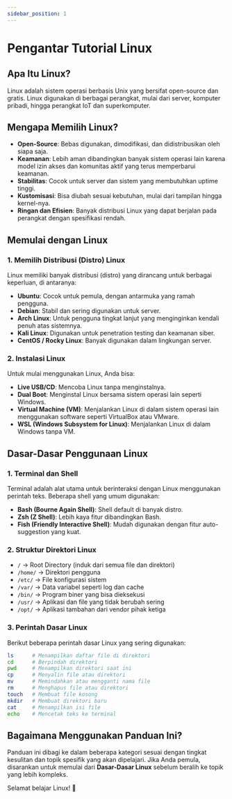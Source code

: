 ```yaml
---
sidebar_position: 1
---
```


# Pengantar Tutorial Linux

## Apa Itu Linux?
Linux adalah sistem operasi berbasis Unix yang bersifat open-source dan gratis. Linux digunakan di berbagai perangkat, mulai dari server, komputer pribadi, hingga perangkat IoT dan superkomputer.

## Mengapa Memilih Linux?
- **Open-Source**: Bebas digunakan, dimodifikasi, dan didistribusikan oleh siapa saja.
- **Keamanan**: Lebih aman dibandingkan banyak sistem operasi lain karena model izin akses dan komunitas aktif yang terus memperbarui keamanan.
- **Stabilitas**: Cocok untuk server dan sistem yang membutuhkan uptime tinggi.
- **Kustomisasi**: Bisa diubah sesuai kebutuhan, mulai dari tampilan hingga kernel-nya.
- **Ringan dan Efisien**: Banyak distribusi Linux yang dapat berjalan pada perangkat dengan spesifikasi rendah.

## Memulai dengan Linux
### 1. Memilih Distribusi (Distro) Linux
Linux memiliki banyak distribusi (distro) yang dirancang untuk berbagai keperluan, di antaranya:
- **Ubuntu**: Cocok untuk pemula, dengan antarmuka yang ramah pengguna.
- **Debian**: Stabil dan sering digunakan untuk server.
- **Arch Linux**: Untuk pengguna tingkat lanjut yang menginginkan kendali penuh atas sistemnya.
- **Kali Linux**: Digunakan untuk penetration testing dan keamanan siber.
- **CentOS / Rocky Linux**: Banyak digunakan dalam lingkungan server.

### 2. Instalasi Linux
Untuk mulai menggunakan Linux, Anda bisa:
- **Live USB/CD**: Mencoba Linux tanpa menginstalnya.
- **Dual Boot**: Menginstal Linux bersama sistem operasi lain seperti Windows.
- **Virtual Machine (VM)**: Menjalankan Linux di dalam sistem operasi lain menggunakan software seperti VirtualBox atau VMware.
- **WSL (Windows Subsystem for Linux)**: Menjalankan Linux di dalam Windows tanpa VM.

## Dasar-Dasar Penggunaan Linux
### 1. Terminal dan Shell
Terminal adalah alat utama untuk berinteraksi dengan Linux menggunakan perintah teks. Beberapa shell yang umum digunakan:
- **Bash (Bourne Again Shell)**: Shell default di banyak distro.
- **Zsh (Z Shell)**: Lebih kaya fitur dibandingkan Bash.
- **Fish (Friendly Interactive Shell)**: Mudah digunakan dengan fitur auto-suggestion yang kuat.

### 2. Struktur Direktori Linux
- `/` → Root Directory (induk dari semua file dan direktori)
- `/home/` → Direktori pengguna
- `/etc/` → File konfigurasi sistem
- `/var/` → Data variabel seperti log dan cache
- `/bin/` → Program biner yang bisa dieksekusi
- `/usr/` → Aplikasi dan file yang tidak berubah sering
- `/opt/` → Aplikasi tambahan dari vendor pihak ketiga

### 3. Perintah Dasar Linux
Berikut beberapa perintah dasar Linux yang sering digunakan:
```bash
ls      # Menampilkan daftar file di direktori
cd      # Berpindah direktori
pwd     # Menampilkan direktori saat ini
cp      # Menyalin file atau direktori
mv      # Memindahkan atau mengganti nama file
rm      # Menghapus file atau direktori
touch   # Membuat file kosong
mkdir   # Membuat direktori baru
cat     # Menampilkan isi file
echo    # Mencetak teks ke terminal
```

## Bagaimana Menggunakan Panduan Ini?
Panduan ini dibagi ke dalam beberapa kategori sesuai dengan tingkat kesulitan dan topik spesifik yang akan dipelajari. Jika Anda pemula, disarankan untuk memulai dari **Dasar-Dasar Linux** sebelum beralih ke topik yang lebih kompleks.

Selamat belajar Linux! 🚀
